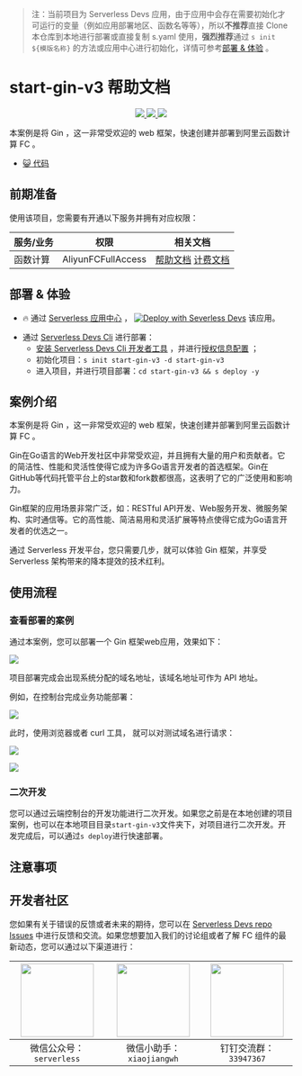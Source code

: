 
> 注：当前项目为 Serverless Devs 应用，由于应用中会存在需要初始化才可运行的变量（例如应用部署地区、函数名等等），所以**不推荐**直接 Clone 本仓库到本地进行部署或直接复制 s.yaml 使用，**强烈推荐**通过 `s init ${模版名称}` 的方法或应用中心进行初始化，详情可参考[部署 & 体验](#部署--体验) 。

# start-gin-v3 帮助文档
<p align="center" class="flex justify-center">
    <a href="https://www.serverless-devs.com" class="ml-1">
    <img src="http://editor.devsapp.cn/icon?package=start-gin-v3&type=packageType">
  </a>
  <a href="http://www.devsapp.cn/details.html?name=start-gin-v3" class="ml-1">
    <img src="http://editor.devsapp.cn/icon?package=start-gin-v3&type=packageVersion">
  </a>
  <a href="http://www.devsapp.cn/details.html?name=start-gin-v3" class="ml-1">
    <img src="http://editor.devsapp.cn/icon?package=start-gin-v3&type=packageDownload">
  </a>
</p>

<description>

本案例是将 Gin ，这一非常受欢迎的 web 框架，快速创建并部署到阿里云函数计算 FC 。

</description>

<codeUrl>

- [:smiley_cat: 代码](https://github.com/devsapp/start-web-framework/tree/V3/web-framework/go/gin/src)

</codeUrl>
<preview>



</preview>


## 前期准备

使用该项目，您需要有开通以下服务并拥有对应权限：

<service>



| 服务/业务 |  权限  | 相关文档 |
| --- |  --- | --- |
| 函数计算 |  AliyunFCFullAccess | [帮助文档](https://help.aliyun.com/product/2508973.html) [计费文档](https://help.aliyun.com/document_detail/2512928.html) |

</service>

<remark>



</remark>

<disclaimers>



</disclaimers>

## 部署 & 体验

<appcenter>
   
- :fire: 通过 [Serverless 应用中心](https://fcnext.console.aliyun.com/applications/create?template=start-gin-v3) ，
  [![Deploy with Severless Devs](https://img.alicdn.com/imgextra/i1/O1CN01w5RFbX1v45s8TIXPz_!!6000000006118-55-tps-95-28.svg)](https://fcnext.console.aliyun.com/applications/create?template=start-gin-v3) 该应用。
   
</appcenter>
<deploy>
    
- 通过 [Serverless Devs Cli](https://www.serverless-devs.com/serverless-devs/install) 进行部署：
  - [安装 Serverless Devs Cli 开发者工具](https://www.serverless-devs.com/serverless-devs/install) ，并进行[授权信息配置](https://docs.serverless-devs.com/fc/config) ；
  - 初始化项目：`s init start-gin-v3 -d start-gin-v3`
  - 进入项目，并进行项目部署：`cd start-gin-v3 && s deploy -y`
   
</deploy>

## 案例介绍

<appdetail id="flushContent">

本案例是将 Gin ，这一非常受欢迎的 web 框架，快速创建并部署到阿里云函数计算 FC 。

Gin在Go语言的Web开发社区中非常受欢迎，并且拥有大量的用户和贡献者。它的简洁性、性能和灵活性使得它成为许多Go语言开发者的首选框架。Gin在GitHub等代码托管平台上的star数和fork数都很高，这表明了它的广泛使用和影响力。

Gin框架的应用场景非常广泛，如：RESTful API开发、Web服务开发、微服务架构、实时通信等。它的高性能、简洁易用和灵活扩展等特点使得它成为Go语言开发者的优选之一。

通过 Serverless 开发平台，您只需要几步，就可以体验 Gin 框架，并享受 Serverless 架构带来的降本提效的技术红利。

</appdetail>

## 使用流程

<usedetail id="flushContent">

### 查看部署的案例

通过本案例，您可以部署一个 Gin 框架web应用，效果如下：

![](http://image.editor.devsapp.cn/alibaba/xkv59yxZqA6s1Gw8vvEs.png)


项目部署完成会出现系统分配的域名地址，该域名地址可作为 API 地址。

例如，在控制台完成业务功能部署：

![](http://image.editor.devsapp.cn/alibaba/Z6xiav5SZgEG5i22khhg.png)


此时，使用浏览器或者 curl 工具， 就可以对测试域名进行请求：

![](http://image.editor.devsapp.cn/alibaba/xkv59yxZqA6s1Gw8vvEs.png)

![](http://image.editor.devsapp.cn/alibaba/vdZkiv1xyrxkjGv1blr9.png)

### 二次开发

您可以通过云端控制台的开发功能进行二次开发。如果您之前是在本地创建的项目案例，也可以在本地项目目录`start-gin-v3`文件夹下，对项目进行二次开发。开发完成后，可以通过`s deploy`进行快速部署。

</usedetail>

## 注意事项

<matters id="flushContent">
</matters>


<devgroup>


## 开发者社区

您如果有关于错误的反馈或者未来的期待，您可以在 [Serverless Devs repo Issues](https://github.com/serverless-devs/serverless-devs/issues) 中进行反馈和交流。如果您想要加入我们的讨论组或者了解 FC 组件的最新动态，您可以通过以下渠道进行：

<p align="center">  

| <img src="https://serverless-article-picture.oss-cn-hangzhou.aliyuncs.com/1635407298906_20211028074819117230.png" width="130px" > | <img src="https://serverless-article-picture.oss-cn-hangzhou.aliyuncs.com/1635407044136_20211028074404326599.png" width="130px" > | <img src="https://serverless-article-picture.oss-cn-hangzhou.aliyuncs.com/1635407252200_20211028074732517533.png" width="130px" > |
| --------------------------------------------------------------------------------------------------------------------------------- | --------------------------------------------------------------------------------------------------------------------------------- | --------------------------------------------------------------------------------------------------------------------------------- |
| <center>微信公众号：`serverless`</center>                                                                                         | <center>微信小助手：`xiaojiangwh`</center>                                                                                        | <center>钉钉交流群：`33947367`</center>                                                                                           |
</p>
</devgroup>
